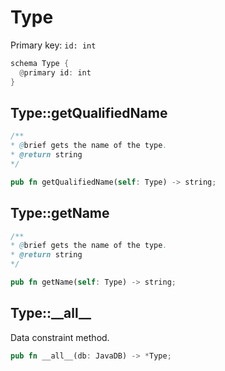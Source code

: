 # Type

Primary key: `id: int`

```rust
schema Type {
  @primary id: int
}
```
## Type::getQualifiedName

```java
/**
* @brief gets the name of the type.
* @return string 
*/
```
```rust
pub fn getQualifiedName(self: Type) -> string;
```
## Type::getName

```java
/**
* @brief gets the name of the type.
* @return string 
*/
```
```rust
pub fn getName(self: Type) -> string;
```
## Type::\_\_all\_\_

Data constraint method.

```rust
pub fn __all__(db: JavaDB) -> *Type;
```
